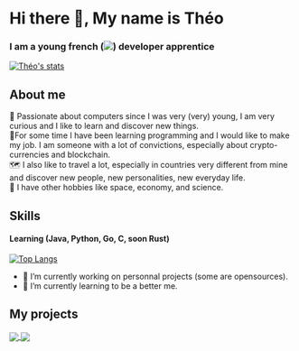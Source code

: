 # Hi there 👋, My name is Théo
### I am a young french (<img src="https://media0.giphy.com/media/x8r9ko36SAFSoMnFN1/giphy.gif?cid=790b7611659a542c656387ad297081e84810a66d8a897c0a&rid=giphy.gif&ct=g" style="display: inline">) developer apprentice<br />

[![Théo's stats](https://github-readme-stats.vercel.app/api?username=TheoM-E&show_icons=true&count_private=true&include_all_commits=true&theme=onedark&hide=prs,contribs)](https://github.com/TheoM-e/)<br />

## About me
🌠 Passionate about computers since I was very (very) young, I am very curious and I like to learn and discover new things. <br />
🌟For some time I have been learning programming and I would like to make my job. I am someone with a lot of convictions, especially about crypto-currencies and blockchain.<br />
🗺 I also like to travel a lot, especially in countries very different from mine and discover new people, new personalities, new everyday life.<br />
🚀 I have other hobbies like space, economy, and science.<br />

## Skills
#### Learning (Java, Python, Go, C, soon Rust)

[![Top Langs](https://github-readme-stats.vercel.app/api/top-langs/?username=TheoM-e&layout=compact)](https://github.com/TheoM-e/)

- 🔭 I’m currently working on personnal projects (some are opensources). 
- 🌱 I’m currently learning to be a better me. 

## My projects

<a href="https://github.com/TheoM-e/Satoshi-DiscordCryptoBot">
  <img align="center" src="https://github-readme-stats.vercel.app/api/pin/?username=TheoM-e&repo=Satoshi-DiscordCryptoBot&show_owner=true)" />
</a>
<a href="https://github.com/TheoM-e/Unipass">
  <img align="center" src="https://github-readme-stats.vercel.app/api/pin/?username=TheoM-e&repo=Unipass&show_owner=true)" />
</a>
